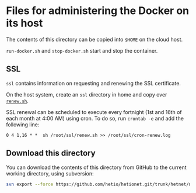 # Files for administering the Docker on its host

The contents of this directory can be copied into `$HOME` on the cloud host.

`run-docker.sh` and `stop-docker.sh` start and stop the container.

## SSL

`ssl` contains information on requesting and renewing the SSL certificate.

On the host system, create an `ssl` directory in home and copy over [`renew.sh`](ssl/renew.sh).

SSL renewal can be scheduled to execute every fortnight (1st and 16th of each month at 4:00 AM) using cron. To do so, run `crontab -e` and add the following line:

```
0 4 1,16 * *  sh /root/ssl/renew.sh >> /root/ssl/cron-renew.log
```

## Download this directory

You can download the contents of this directory from GitHub to the current working directory, using subversion:

```sh
svn export --force https://github.com/hetio/hetionet.git/trunk/hetnet/neo4j/docker/host/ .
```
